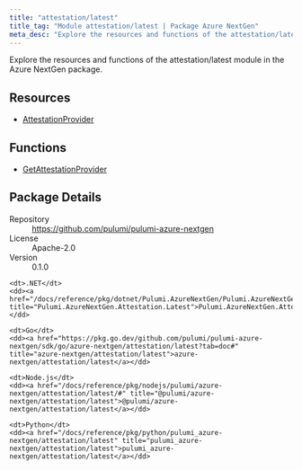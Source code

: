 ```yaml
---
title: "attestation/latest"
title_tag: "Module attestation/latest | Package Azure NextGen"
meta_desc: "Explore the resources and functions of the attestation/latest module in the Azure NextGen package."
---
```


<!-- WARNING: this file was generated by Pulumi Docs Generator. -->
<!-- Do not edit by hand unless you're certain you know what you are doing! -->

Explore the resources and functions of the attestation/latest module in the Azure NextGen package.

<h2 id="resources">Resources</h2>
<ul class="api">
    <li><a href="attestationprovider" title="AttestationProvider"><span class="symbol resource"></span>AttestationProvider</a></li>
</ul>

<h2 id="functions">Functions</h2>
<ul class="api">
    <li><a href="getattestationprovider" title="GetAttestationProvider"><span class="symbol function"></span>GetAttestationProvider</a></li>
</ul>

<h2 id="package-details">Package Details</h2>
<dl class="package-details">
	<dt>Repository</dt>
	<dd><a href="https://github.com/pulumi/pulumi-azure-nextgen">https://github.com/pulumi/pulumi-azure-nextgen</a></dd>
	<dt>License</dt>
	<dd>Apache-2.0</dd>
	<dt>Version</dt>
	<dd>0.1.0</dd>
</dl>



<dl class="tabular">

    <dt>.NET</dt>
    <dd><a href="/docs/reference/pkg/dotnet/Pulumi.AzureNextGen/Pulumi.AzureNextGen.Attestation.Latest.html" title="Pulumi.AzureNextGen.Attestation.Latest">Pulumi.AzureNextGen.Attestation.Latest</a></dd>

    <dt>Go</dt>
    <dd><a href="https://pkg.go.dev/github.com/pulumi/pulumi-azure-nextgen/sdk/go/azure-nextgen/attestation/latest?tab=doc#" title="azure-nextgen/attestation/latest">azure-nextgen/attestation/latest</a></dd>

    <dt>Node.js</dt>
    <dd><a href="/docs/reference/pkg/nodejs/pulumi/azure-nextgen/attestation/latest/#" title="@pulumi/azure-nextgen/attestation/latest">@pulumi/azure-nextgen/attestation/latest</a></dd>

    <dt>Python</dt>
    <dd><a href="/docs/reference/pkg/python/pulumi_azure-nextgen/attestation/latest" title="pulumi_azure-nextgen/attestation/latest">pulumi_azure-nextgen/attestation/latest</a></dd>

</dl>

